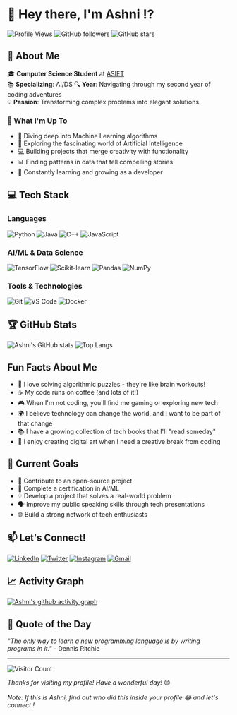 # 👋 Hey there, I'm Ashni !?

![Profile Views](https://komarev.com/ghpvc/?username=ashnishibu&style=flat-square)
![GitHub followers](https://img.shields.io/github/followers/ashnishibu?style=social)
![GitHub stars](https://img.shields.io/github/stars/ashnishibu?style=social)

## 🌟 About Me

🎓 **Computer Science Student** at [ASIET](https://www.adishankara.ac.in/)  
📚 **Specializing**: AI/DS 
🔍 **Year**: Navigating through my second year of coding adventures  
💡 **Passion**: Transforming complex problems into elegant solutions  

### 🚀 What I'm Up To

- 🧠 Diving deep into Machine Learning algorithms
- 🤖 Exploring the fascinating world of Artificial Intelligence
- 💻 Building projects that merge creativity with functionality
- 📊 Finding patterns in data that tell compelling stories
- 🌱 Constantly learning and growing as a developer

## 💻 Tech Stack

### Languages
![Python](https://img.shields.io/badge/-Python-3776AB?style=flat-square&logo=Python&logoColor=white)
![Java](https://img.shields.io/badge/-Java-007396?style=flat-square&logo=Java&logoColor=white)
![C++](https://img.shields.io/badge/-C++-00599C?style=flat-square&logo=C%2B%2B&logoColor=white)
![JavaScript](https://img.shields.io/badge/-JavaScript-F7DF1E?style=flat-square&logo=JavaScript&logoColor=black)

### AI/ML & Data Science
![TensorFlow](https://img.shields.io/badge/-TensorFlow-FF6F00?style=flat-square&logo=TensorFlow&logoColor=white)
![Scikit-learn](https://img.shields.io/badge/-Scikit--learn-F7931E?style=flat-square&logo=Scikit-learn&logoColor=white)
![Pandas](https://img.shields.io/badge/-Pandas-150458?style=flat-square&logo=Pandas&logoColor=white)
![NumPy](https://img.shields.io/badge/-NumPy-013243?style=flat-square&logo=NumPy&logoColor=white)

### Tools & Technologies
![Git](https://img.shields.io/badge/-Git-F05032?style=flat-square&logo=Git&logoColor=white)
![VS Code](https://img.shields.io/badge/-VS%20Code-007ACC?style=flat-square&logo=Visual-Studio-Code&logoColor=white)
![Docker](https://img.shields.io/badge/-Docker-2496ED?style=flat-square&logo=Docker&logoColor=white)

## 🏆 GitHub Stats

![Ashni's GitHub stats](https://github-readme-stats.vercel.app/api?username=ashnishibu&show_icons=true&theme=radical)
![Top Langs](https://github-readme-stats.vercel.app/api/top-langs/?username=ashnishibu&layout=compact&theme=radical)

## Fun Facts About Me

- 🧩 I love solving algorithmic puzzles - they're like brain workouts!
- ☕ My code runs on coffee (and lots of it!)
- 🎮 When I'm not coding, you'll find me gaming or exploring new tech
- 🌍 I believe technology can change the world, and I want to be part of that change
- 📚 I have a growing collection of tech books that I'll "read someday"
- 🎨 I enjoy creating digital art when I need a creative break from coding

## 🎯 Current Goals

- 🚀 Contribute to an open-source project
- 📖 Complete a certification in AI/ML
- 💡 Develop a project that solves a real-world problem
- 🗣️ Improve my public speaking skills through tech presentations
- 🌐 Build a strong network of tech enthusiasts

## 📫 Let's Connect!

[![LinkedIn](https://img.shields.io/badge/-LinkedIn-0077B5?style=flat-square&logo=LinkedIn&logoColor=white)](https://linkedin.com/in/ashnishibu)
[![Twitter](https://img.shields.io/badge/-Twitter-1DA1F2?style=flat-square&logo=Twitter&logoColor=white)](https://twitter.com/ashnishibu)
[![Instagram](https://img.shields.io/badge/-Instagram-E4405F?style=flat-square&logo=Instagram&logoColor=white)](https://instagram.com/ashnishibu)
[![Gmail](https://img.shields.io/badge/-Gmail-D14836?style=flat-square&logo=Gmail&logoColor=white)](mailto:ashnishibu@example.com)

## 📈 Activity Graph

[![Ashni's github activity graph](https://activity-graph.herokuapp.com/graph?username=ashnishibu&theme=react-dark)](https://github.com/ashnishibu)

## 💭 Quote of the Day

*"The only way to learn a new programming language is by writing programs in it."* - Dennis Ritchie

---

![Visitor Count](https://profile-counter.glitch.me/ashnishibu/count.svg)

*Thanks for visiting my profile! Have a wonderful day!* 😊 
<br><br>
*Note: If this is Ashni, find out who did this inside your profile 😂 and let's connect !*
